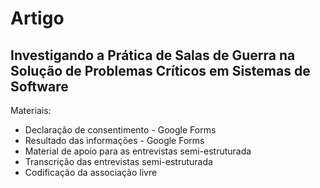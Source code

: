 # Artigo

## Investigando a Prática de Salas de Guerra na Solução de Problemas Críticos em Sistemas de Software

Materiais:

* Declaração de consentimento - Google Forms
* Resultado das informações - Google Forms
* Material de apoio para as entrevistas semi-estruturada
* Transcrição das entrevistas semi-estruturada
* Codificação da associação livre
